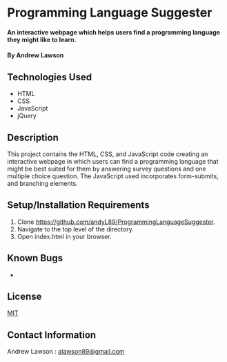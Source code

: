 # Programming Language Suggester

#### An interactive webpage which helps users find a programming language they might like to learn.

#### By **Andrew Lawson**

## Technologies Used

* HTML
* CSS
* JavaScript
* jQuery

## Description

This project contains the HTML, CSS, and JavaScript code creating an interactive webpage in which users can find a programming language that might be best suited for them by answering survey questions and one multiple choice question. The JavaScript used incorporates form-submits, and branching elements.

## Setup/Installation Requirements

1. Clone https://github.com/andyL89/ProgrammingLanguageSuggester.
2. Navigate to the top level of the directory.
3. Open index.html in your browser.

## Known Bugs

* 

## License

[MIT](LICENSE.txt)

## Contact Information

Andrew Lawson : alawson89@gmail.com